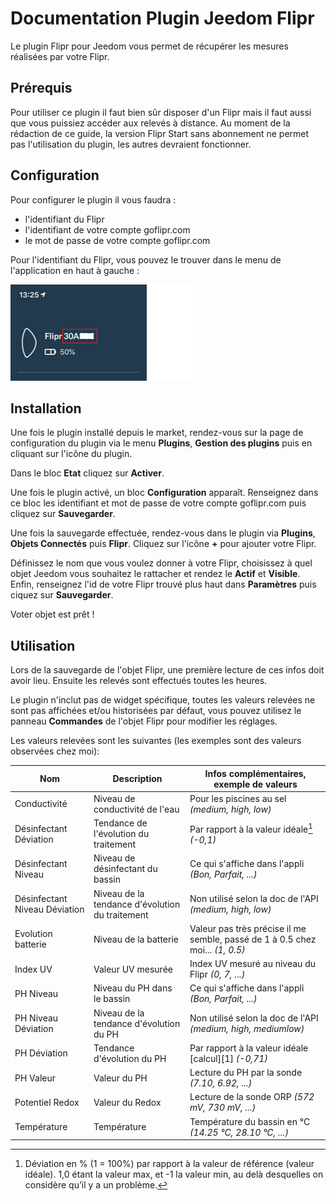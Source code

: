 # Documentation Plugin Jeedom Flipr
Le plugin Flipr pour Jeedom vous permet de récupérer les mesures réalisées par votre Flipr.

## Prérequis
Pour utiliser ce plugin il faut bien sûr disposer d'un Flipr mais il faut aussi que vous puissiez accéder aux relevés à distance.
Au moment de la rédaction de ce guide, la version Flipr Start sans abonnement ne permet pas l'utilisation du plugin, les autres devraient fonctionner.

## Configuration
Pour configurer le plugin il vous faudra :
- l'identifiant du Flipr
- l'identifiant de votre compte goflipr.com
- le mot de passe de votre compte goflipr.com

Pour l'identifiant du Flipr, vous pouvez le trouver dans le menu de l'application en haut à gauche :

![Identifiant du Flipr](./idflipr.png)

## Installation
Une fois le plugin installé depuis le market, rendez-vous sur la page de configuration du plugin via le menu **Plugins**, **Gestion des plugins** puis en cliquant sur l'icône du plugin.

Dans le bloc **Etat** cliquez sur **Activer**.

Une fois le plugin activé, un bloc **Configuration** apparaît. Renseignez dans ce bloc les identifiant et mot de passe de votre compte goflipr.com puis cliquez sur **Sauvegarder**.

Une fois la sauvegarde effectuée, rendez-vous dans le plugin via **Plugins**, **Objets Connectés** puis **Flipr**. Cliquez sur l'icône **+** pour ajouter votre Flipr.

Définissez le nom que vous voulez donner à votre Flipr, choisissez à quel objet Jeedom vous souhaitez le rattacher et rendez le **Actif** et **Visible**. Enfin, renseignez l'id de votre Flipr trouvé plus haut dans **Paramètres** puis ciquez sur **Sauvegarder**. 

Voter objet est prêt !

## Utilisation
Lors de la sauvegarde de l'objet Flipr, une première lecture de ces infos doit avoir lieu. Ensuite les relevés sont effectués toutes les heures.

Le plugin n'inclut pas de widget spécifique, toutes les valeurs relevées ne sont pas affichées et/ou historisées par défaut, vous pouvez utilisez le panneau **Commandes** de l'objet Flipr pour modifier les réglages.

Les valeurs relevées sont les suivantes (les exemples sont des valeurs observées chez moi):

| Nom | Description | Infos complémentaires, exemple de valeurs |
| ----------- | ----------- | ----------- |
| Conductivité | Niveau de conductivité de l'eau | Pour les piscines au sel *(medium, high, low)* |
| Désinfectant Déviation | Tendance de l'évolution du traitement | Par rapport à la valeur idéale[^1] *(-0,1)* |
| Désinfectant Niveau | Niveau de désinfectant du bassin | Ce qui s'affiche dans l'appli *(Bon, Parfait, ...)* |
| Désinfectant Niveau Déviation | Niveau de la tendance d'évolution du traitement | Non utilisé selon la doc de l'API *(medium, high, low)* |
| Evolution batterie | Niveau de la batterie | Valeur pas très précise il me semble, passé de 1 à 0.5 chez moi... *(1, 0.5)* |
| Index UV | Valeur UV mesurée | Index UV mesuré au niveau du Flipr *(0, 7, ...)* |
| PH Niveau | Niveau du PH dans le bassin | Ce qui s'affiche dans l'appli *(Bon, Parfait, ...)* |
| PH Niveau Déviation | Niveau de la tendance d'évolution du PH | Non utilisé selon la doc de l'API *(medium, high, mediumlow)* |
| PH Déviation | Tendance d'évolution du PH | Par rapport à la valeur idéale [calcul][1] *(-0,71)* |
| PH Valeur | Valeur du PH | Lecture du PH par la sonde *(7.10, 6.92, ...)* |
| Potentiel Redox | Valeur du Redox | Lecture de la sonde ORP *(572 mV, 730 mV, ...)* |
| Température | Température | Température du bassin en °C *(14.25 °C, 28.10 °C, ...)* |

[^1]:Déviation en % (1 = 100%) par rapport à la valeur de référence (valeur idéale). 1,0 étant la valeur max, et -1 la valeur min, au delà desquelles on considère qu’il y a un problème.